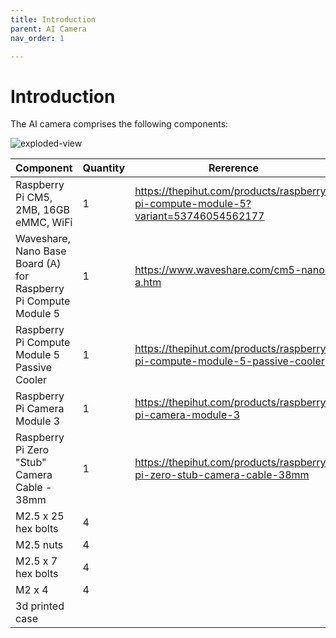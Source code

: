 ```yaml
---
title: Introduction
parent: AI Camera
nav_order: 1

---
```


# Introduction

The AI camera comprises the following components:

![exploded-view](../images/exploded-view.png)

| Component                                                    | Quantity | Rererence                                                    |
| ------------------------------------------------------------ | -------- | ------------------------------------------------------------ |
| Raspberry Pi CM5, 2MB, 16GB eMMC, WiFi                       | 1        | https://thepihut.com/products/raspberry-pi-compute-module-5?variant=53746054562177 |
| Waveshare, Nano Base Board (A) for Raspberry Pi Compute Module 5 | 1        | https://www.waveshare.com/cm5-nano-a.htm                     |
| Raspberry Pi Compute Module 5 Passive Cooler                 | 1        | https://thepihut.com/products/raspberry-pi-compute-module-5-passive-cooler |
| Raspberry Pi Camera Module 3                                 | 1        | https://thepihut.com/products/raspberry-pi-camera-module-3   |
| Raspberry Pi Zero "Stub" Camera Cable - 38mm                 | 1        | https://thepihut.com/products/raspberry-pi-zero-stub-camera-cable-38mm |
| M2.5 x 25 hex bolts                                          | 4        |                                                              |
| M2.5 nuts                                                    | 4        |                                                              |
| M2.5 x 7 hex bolts                                           | 4        |                                                              |
| M2 x 4                                                       | 4        |                                                              |
| 3d printed case                                              |          |                                                              |

